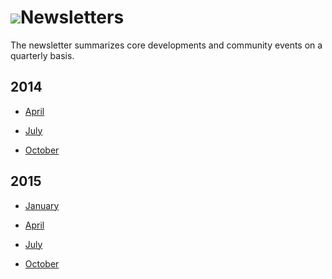 # ![](/images/icons/help.gif)Newsletters #

The newsletter summarizes core developments and community events 
on a quarterly basis.

<h2> 2014 </h2>

* [April](/help/newsletters/2014_April/)

* [July](/help/newsletters/2014_July/)

* [October](/help/newsletters/2014_October/)

<h2> 2015 </h2>

* [January](/help/newsletters/2015_January/)

* [April](/help/newsletters/2015_April/)

* [July](/help/newsletters/2015_July/)

* [October](/help/newsletters/2015_October/)

